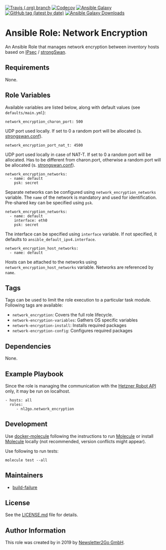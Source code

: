 [![Travis (.org) branch](https://img.shields.io/travis/nl2go/ansible-role-network-encryption/master)](https://travis-ci.org/nl2go/ansible-role-network-encryption)
[![Codecov](https://img.shields.io/codecov/c/github/nl2go/ansible-role-network-encryption)](https://codecov.io/gh/nl2go/ansible-role-network-encryption)
[![Ansible Galaxy](https://img.shields.io/badge/role-nl2go.network_encryption-blue.svg)](https://galaxy.ansible.com/nl2go/network_encryption/)
[![GitHub tag (latest by date)](https://img.shields.io/github/v/tag/nl2go/ansible-role-network-encryption)](https://galaxy.ansible.com/nl2go/network_encryption)
[![Ansible Galaxy Downloads](https://img.shields.io/ansible/role/d/45353.svg?color=blue)](https://galaxy.ansible.com/nl2go/network_encryption/)

# Ansible Role: Network Encryption

An Ansible Role that manages network encryption between inventory hosts based on [IPsec](https://de.wikipedia.org/wiki/IPsec) / [strongSwan](https://www.strongswan.org/).

## Requirements

None.

## Role Variables

Available variables are listed below, along with default values (see `defaults/main.yml`):

    network_encryption_charon_port: 500
 
UDP port used locally. If set to 0 a random port will be allocated (s. [strongswan.conf](https://wiki.strongswan.org/projects/strongswan/wiki/StrongswanConf)).

    network_encryption_port_nat_t: 4500
    
UDP port used locally in case of NAT-T. If set to 0 a random port will be allocated. Has to be different from charon.port, otherwise a random port will be allocated (s. [strongswan.conf](https://wiki.strongswan.org/projects/strongswan/wiki/StrongswanConf)).

    network_encryption_networks:
      - name: default
        psk: secret
        
Separate networks can be configured using `network_encryption_networks` variable. The `name` of the network is mandatory and
used for identification. Pre-shared key can be specified using `psk`.

    network_encryption_networks:
      - name: default
        interface: eth0
        psk: secret

The interface can be specified using `interface` variable. If not specified, it defaults to `ansible_default_ipv4.interface`.

    network_encryption_host_networks:
      - name: default

Hosts can be attached to the networks using `network_encryption_host_networks` variable. Networks are referenced by `name`.      

## Tags

Tags can be used to limit the role execution to a particular task module. Following tags are available:

- `network_encryption`: Covers the full role lifecycle.
- `network-encryption-variables`: Gathers OS specific variables
- `network-encryption-install`: Installs required packages
- `network-encryption-config`: Configures required packages

## Dependencies

None.

## Example Playbook

Since the role is managing the communication with the [Hetzner Robot API](https://robot.your-server.de/doc/webservice/de.html)
only, it may be run on localhost.

    - hosts: all
      roles:
         - nl2go.network_encryption
              
## Development
Use [docker-molecule](https://github.com/nl2go/docker-molecule) following the instructions to run [Molecule](https://molecule.readthedocs.io/en/stable/)
or install [Molecule](https://molecule.readthedocs.io/en/stable/) locally (not recommended, version conflicts might appear).


Use following to run tests:

    molecule test --all

## Maintainers

- [build-failure](https://github.com/build-failure)

## License

See the [LICENSE.md](LICENSE.md) file for details.

## Author Information

This role was created by in 2019 by [Newsletter2Go GmbH](https://www.newsletter2go.com/).
